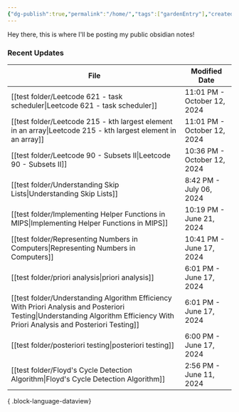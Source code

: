 ```yaml
---
{"dg-publish":true,"permalink":"/home/","tags":["gardenEntry"],"created":"2024-01-28T17:25:41.506-05:00","updated":"2024-06-17T18:13:40.216-04:00"}
---
```



Hey there, this is where I'll be posting my public obsidian notes!

### Recent Updates
| File                                                                                                                                                                              | Modified Date               |
| --------------------------------------------------------------------------------------------------------------------------------------------------------------------------------- | --------------------------- |
| [[test folder/Leetcode 621 - task scheduler\|Leetcode 621 - task scheduler]]                                                                                                   | 11:01 PM - October 12, 2024 |
| [[test folder/Leetcode 215 - kth largest element in an array\|Leetcode 215 - kth largest element in an array]]                                                                 | 11:01 PM - October 12, 2024 |
| [[test folder/Leetcode 90 - Subsets II\|Leetcode 90 - Subsets II]]                                                                                                             | 10:36 PM - October 12, 2024 |
| [[test folder/Understanding Skip Lists\|Understanding Skip Lists]]                                                                                                             | 8:42 PM - July 06, 2024     |
| [[test folder/Implementing Helper Functions in MIPS\|Implementing Helper Functions in MIPS]]                                                                                   | 10:19 PM - June 21, 2024    |
| [[test folder/Representing Numbers in Computers\|Representing Numbers in Computers]]                                                                                           | 10:41 PM - June 17, 2024    |
| [[test folder/priori analysis\|priori analysis]]                                                                                                                               | 6:01 PM - June 17, 2024     |
| [[test folder/Understanding Algorithm Efficiency With Priori Analysis and Posteriori Testing\|Understanding Algorithm Efficiency With Priori Analysis and Posteriori Testing]] | 6:01 PM - June 17, 2024     |
| [[test folder/posteriori testing\|posteriori testing]]                                                                                                                         | 6:00 PM - June 17, 2024     |
| [[test folder/Floyd's Cycle Detection Algorithm\|Floyd's Cycle Detection Algorithm]]                                                                                           | 2:56 PM - June 11, 2024     |

{ .block-language-dataview}

